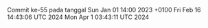Commit ke-55 pada tanggal Sun Jan 01 14:00 2023 +0100
Fri Feb 16 14:43:06 UTC 2024
Mon Apr  1 03:43:11 UTC 2024
